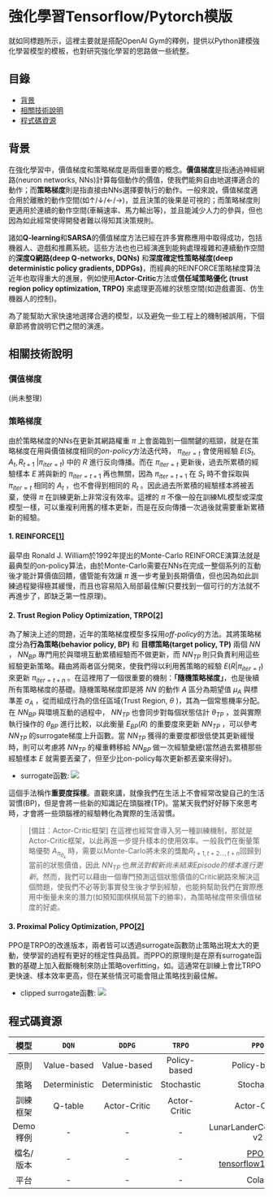 # 強化學習Tensorflow/Pytorch模版

就如同標題所示，這裡主要就是搭配OpenAI Gym的釋例，提供以Python建模強化學習模型的模板，也對研究強化學習的思路做一些統整。

## 目錄

- [背景](#background)
- [相關技術說明](#install)
- [程式碼資源](#install)


## 背景

在強化學習中，價值梯度和策略梯度是兩個重要的概念。**價值梯度**是指通過神經網路(neuron networks, NNs)計算每個動作的價值，使我們能夠自由地選擇適合的動作；而**策略梯度**則是指直接由NNs選擇要執行的動作。一般來說，價值梯度適合用於離散的動作空間(如↑/↓/←/→)，並且決策的後果是可視的；而策略梯度則更適用於連續的動作空間(車輛速率、馬力輸出等)，並且能減少人力的參與，但也因為如此經常使得開發者難以得知其決策規則。

諸如**Q-learning**和**SARSA**的價值梯度方法已經在許多實務應用中取得成功，包括機器人、遊戲和推薦系統。這些方法也也已經演進到能夠處理複雜和連續動作空間的**深度Q網路(deep Q-networks, DQNs)** 和**深度確定性策略梯度(deep deterministic policy gradients, DDPGs)**，而經典的REINFORCE策略梯度算法近年也取得重大的進展，例如使用**Actor-Critic**方法或**信任域策略優化 (trust region policy optimization, TRPO)** 來處理更高維的狀態空間(如遊戲畫面、仿生機器人的控制)。

為了能幫助大家快速地選擇合適的模型，以及避免一些工程上的機制被誤用，下個章節將會說明它們之間的演進。

## 相關技術說明
### 價值梯度
(尚未整理)

### 策略梯度
由於策略梯度的NNs在更新其網路權重 $\pi$ 上會面臨到一個關鍵的瓶頸，就是在策略梯度在用與價值梯度相同的*on-policy*方法迭代時， $\pi_{iter=t}$ 會使用經驗 $E(S_{t}, A_{t}, R_{t+1}$ $|\pi_{iter=t} )$ 中的 $R$ 進行反向傳播。而在 $\pi_{iter=t}$ 更新後，過去所累積的經驗樣本 $E$ 將與新的 $\pi_{iter=t+1}$ 再也無關，因為 $\pi_{iter=t+1}$ 在 $S_{t}$ 時不會採取與 $\pi_{iter=t}$ 相同的 $A_{t}$ ，也不會得到相同的 $R_{t}$ 。因此過去所累積的經驗樣本將被丟棄，使得 $\pi$ 在訓練更新上非常沒有效率。這裡的 $\pi$ 不像一般在訓練ML模型或深度模型一樣，可以重複利用舊的樣本更新，而是在反向傳播一次過後就需要重新累積新的經驗。

#### 1. REINFORCE[[1]](https://people.cs.umass.edu/~barto/courses/cs687/williams92simple.pdf)
最早由 Ronald J. William於1992年提出的Monte-Carlo REINFORCE演算法就是最典型的on-policy算法，由於Monte-Carlo需要在NNs在完成一整個系列的互動後才能計算價值回饋，儘管能有效讓 $\pi$ 進一步考量到長期價值，但也因為如此訓練過程變得極其緩慢，而且也容易陷入局部最佳解(只要找到一個可行的方法就不再進步了，即缺乏第一性原理)。

#### 2. Trust Region Policy Optimization, TRPO[[2]](https://arxiv.org/abs/1502.05477)

為了解決上述的問題，近年的策略梯度模型多採用*off-policy*的方法。其將策略梯度分為**行為策略(behavior policy, BP)** 和 **目標策略(target policy, TP)** 兩個 $NN$ ， $NN_{BP}$ 專門用於與環境互動累積經驗而不做更新，而 $NN_{TP}$ 則只負責利用這些經驗更新策略。藉由將兩者區分開來，使我們得以利用舊策略的經驗 $E(R|\pi_{iter=t})$ 來更新 $\pi_{iter=t+n}$ 。在這裡用了一個很重要的機制：**「隨機策略梯度」**，也是後續所有策略梯度的基礎。隨機策略梯度即是將 $NN$ 的動作 $A$ 區分為期望值 $\mu_{A}$ 與標準差 $\sigma_{A}$ ，從而組成行為的信任區域(Trust Region, $\theta$ )，其為一個常態機率分配。在 $NN_{BP}$ 與環境互動的過程中， $NN_{TP}$ 也會同步對每個狀態估計 $\theta_{TP}$ ，並與實際執行操作的 $\theta_{BP}$ 進行比較，以此衡量 $E_{BP}(R)$ 的重要度來更新 $NN_{TP}$ ，可以參考 $NN_{TP}$ 的surrogate梯度上升函數。當 $NN_{TP}$ 獲得的重要度都很低使其更新緩慢時，則可以考慮將 $NN_{TP}$ 的權重轉移給 $NN_{BP}$ 做一次經驗彙總(當然過去累積那些經驗樣本 $E$ 就需要丟棄了，但至少比on-policy每次更新都丟棄來得好)。

- surrogate函數: 
![](https://i.imgur.com/eXSKZLh.png)

這個手法稱作**重要度採樣**。直觀來講，就像我們在生活上不會經常改變自己的生活習慣(BP)，但是會將一些新的知識記在頭腦裡(TP)。當某天我們好好靜下來思考時，才會將一些頭腦裡的經驗轉化為實際的生活習慣。

> [備註：Actor-Critic框架]
> 在這裡也經常會導入另一種訓練機制，那就是Actor-Critic框架，以此再進一步提升樣本的使用效率。一般我們在衡量策略優勢 $A_{\pi_{\theta_{k}}}$ 時，需要以Monte-Carlo將未來的獎勵$R_{t+1,t+2...,t+n}$回歸到當前的狀態價值，因此 $NN_{TP}$ 也*無法對較新尚未結束Episode的樣本進行更新*。然而，我們可以藉由一個專門預測這個狀態價值的Critic網路來解決這個問題，使我們不必等到事實發生後才學到經驗，也能夠幫助我們在實際應用中衡量未來的潛力(如預知圍棋棋局當下的勝率)，為策略梯度帶來價值梯度的好處。

#### 3. Proximal Policy Optimization, PPO[[2]](https://arxiv.org/abs/1707.063477)
PPO是TRPO的改進版本，兩者皆可以透過surrogate函數防止策略出現太大的更動，使學習的過程有更好的穩定性與品質。而PPO的原理則是在原有surrogate函數的基礎上加入截斷機制來防止策略overfitting，如。這通常在訓練上會比TRPO更快速、樣本效率更高，但在某些情況可能會阻止策略找到最佳解。

- clipped surrogate函數: 
![](https://i.imgur.com/34hiku1.png)

## 程式碼資源

|        模型     | `DQN`          |`DDPG`            |`TRPO`                |`PPO`           |
| :---:           | :---:            | :---:            | :---:            | :---:            |
| 原則         | Value-based    | Value-based      | Policy-based         | Policy-based   |
| 策略         | Deterministic    | Deterministic      | Stochastic         | Stochastic   |
| 訓練框架         | Q-table     | Actor-Critic    | Actor-Critic         | Actor-Critic   |
| Demo釋例         | -     | -     | -        | LunarLanderContinuous-v2   |
| 檔名/版本         | -     | -     |-         | [PPO-tensorflow1.13.1.py]()   |
| 平台         | -     | -     |-         | Colab   |

